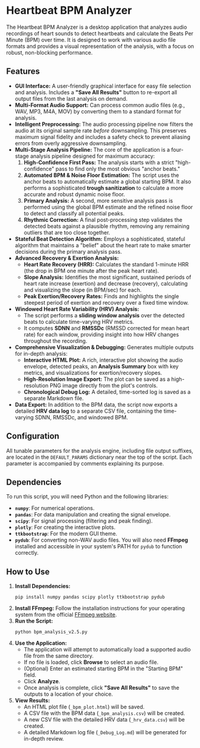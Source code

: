 # Heartbeat BPM Analyzer
The Heartbeat BPM Analyzer is a desktop application that analyzes audio recordings of heart sounds to detect heartbeats and calculate the Beats Per Minute (BPM) over time. It is designed to work with various audio file formats and provides a visual representation of the analysis, with a focus on robust, non-blocking performance.
## Features
- **GUI Interface:** A user-friendly graphical interface for easy file selection and analysis. Includes a **"Save All Results"** button to re-export all output files from the last analysis on demand.
- **Multi-Format Audio Support:** Can process common audio files (e.g., WAV, MP3, M4A, MOV) by converting them to a standard format for analysis.
- **Intelligent Preprocessing:** The audio processing pipeline now filters the audio at its original sample rate _before_ downsampling. This preserves maximum signal fidelity and includes a safety check to prevent aliasing errors from overly aggressive downsampling.
- **Multi-Stage Analysis Pipeline:** The core of the application is a four-stage analysis pipeline designed for maximum accuracy:
    1. **High-Confidence First Pass:** The analysis starts with a strict "high-confidence" pass to find only the most obvious "anchor beats."
    2. **Automated BPM & Noise Floor Estimation:** The script uses the anchor beats to automatically estimate a global starting BPM. It also performs a sophisticated **trough sanitization** to calculate a more accurate and robust dynamic noise floor.
    3. **Primary Analysis:** A second, more sensitive analysis pass is performed using the global BPM estimate and the refined noise floor to detect and classify all potential peaks.
    4. **Rhythmic Correction:** A final post-processing step validates the detected beats against a plausible rhythm, removing any remaining outliers that are too close together.
- **Stateful Beat Detection Algorithm:** Employs a sophisticated, stateful algorithm that maintains a "belief" about the heart rate to make smarter decisions during the primary analysis pass.
- **Advanced Recovery & Exertion Analysis:**
    - **Heart Rate Recovery (HRR):** Calculates the standard 1-minute HRR (the drop in BPM one minute after the peak heart rate).
    - **Slope Analysis:** Identifies the most significant, sustained periods of heart rate increase (exertion) and decrease (recovery), calculating and visualizing the slope (in BPM/sec) for each.
    - **Peak Exertion/Recovery Rates:** Finds and highlights the single steepest period of exertion and recovery over a fixed time window.
- **Windowed Heart Rate Variability (HRV) Analysis:**
    - The script performs a **sliding window analysis** over the detected beats to calculate time-varying HRV metrics.
    - It computes **SDNN** and **RMSSDc** (RMSSD corrected for mean heart rate) for each window, providing insight into how HRV changes throughout the recording.
- **Comprehensive Visualization & Debugging:** Generates multiple outputs for in-depth analysis:
    - **Interactive HTML Plot:** A rich, interactive plot showing the audio envelope, detected peaks, an **Analysis Summary** box with key metrics, and visualizations for exertion/recovery slopes.
    - **High-Resolution Image Export:** The plot can be saved as a high-resolution PNG image directly from the plot's controls.
    - **Chronological Debug Log:** A detailed, time-sorted log is saved as a separate Markdown file.
- **Data Export:** In addition to the BPM data, the script now exports a detailed **HRV data log** to a separate CSV file, containing the time-varying SDNN, RMSSDc, and windowed BPM.
## Configuration
All tunable parameters for the analysis engine, including file output suffixes, are located in the `DEFAULT_PARAMS` dictionary near the top of the script. Each parameter is accompanied by comments explaining its purpose.
## Dependencies
To run this script, you will need Python and the following libraries:
- **`numpy`**: For numerical operations.
- **`pandas`**: For data manipulation and creating the signal envelope.
- **`scipy`**: For signal processing (filtering and peak finding).
- **`plotly`**: For creating the interactive plots.
- **`ttkbootstrap`**: For the modern GUI theme.
- **`pydub`**: For converting non-WAV audio files.
You will also need **FFmpeg** installed and accessible in your system's PATH for `pydub` to function correctly.
## How to Use
1. **Install Dependencies:**
    ```
    pip install numpy pandas scipy plotly ttkbootstrap pydub
    ```
2. **Install FFmpeg:** Follow the installation instructions for your operating system from the official [FFmpeg website](https://ffmpeg.org/download.html "null").
3. **Run the Script:**
    ```
    python bpm_analysis_v2.5.py
    ```
4. **Use the Application:**
    - The application will attempt to automatically load a supported audio file from the same directory.
    - If no file is loaded, click **Browse** to select an audio file.
    - (Optional) Enter an estimated starting BPM in the "Starting BPM" field.
    - Click **Analyze**.
    - Once analysis is complete, click **"Save All Results"** to save the outputs to a location of your choice.
5. **View Results:**
    - An HTML plot file (`_bpm_plot.html`) will be saved.
    - A CSV file with the BPM data (`_bpm_analysis.csv`) will be created.
    - A new CSV file with the detailed HRV data (`_hrv_data.csv`) will be created.
    - A detailed Markdown log file (`_Debug_Log.md`) will be generated for in-depth review.